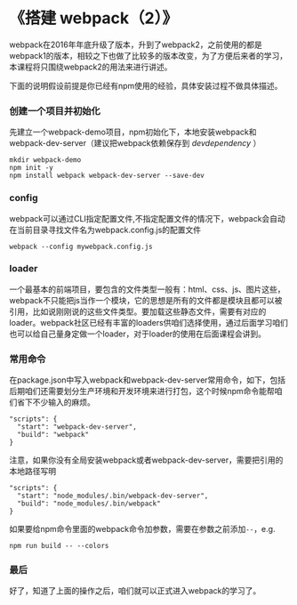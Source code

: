 # 《搭建 webpack（2）》

webpack在2016年年底升级了版本，升到了webpack2，之前使用的都是webpack1的版本，相较之下也做了比较多的版本改变，为了方便后来者的学习，本课程将只围绕webpack2的用法来进行讲述。  

下面的说明假设前提是你已经有npm使用的经验，具体安装过程不做具体描述。

### 创建一个项目并初始化
先建立一个webpack-demo项目，npm初始化下，本地安装webpack和webpack-dev-server（建议把webpack依赖保存到  *devdependency* ）
```
mkdir webpack-demo
npm init -y
npm install webpack webpack-dev-server --save-dev
```
### config
webpack可以通过CLI指定配置文件,不指定配置文件的情况下，webpack会自动在当前目录寻找文件名为webpack.config.js的配置文件
```
webpack --config mywebpack.config.js
```

### loader

一个最基本的前端项目，要包含的文件类型一般有：html、css、js、图片这些，webpack不只能把js当作一个模块，它的思想是所有的文件都是模块且都可以被引用，比如说刚刚说的这些文件类型。要加载这些静态文件，需要有对应的loader。webpack社区已经有丰富的loaders供咱们选择使用，通过后面学习咱们也可以给自己量身定做一个loader，对于loader的使用在后面课程会讲到。

### 常用命令
在package.json中写入webpack和webpack-dev-server常用命令，如下，包括后期咱们还需要划分生产环境和开发环境来进行打包，这个时候npm命令能帮咱们省下不少输入的麻烦。
```
"scripts": {
  "start": "webpack-dev-server",
  "build": "webpack"
}
```
注意，如果你没有全局安装webpack或者webpack-dev-server，需要把引用的本地路径写明
```
"scripts": {
  "start": "node_modules/.bin/webpack-dev-server",
  "build": "node_modules/.bin/webpack"
}
```
 如果要给npm命令里面的webpack命令加参数，需要在参数之前添加`--`，e.g.   
 ```
 npm run build -- --colors
 ```

### 最后

 好了，知道了上面的操作之后，咱们就可以正式进入webpack的学习了。